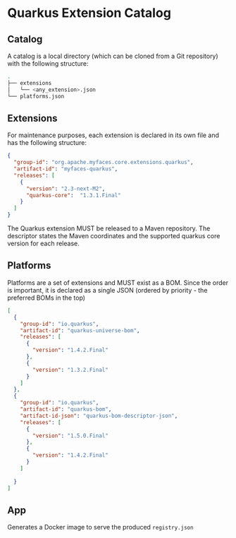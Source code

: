 # Quarkus Extension Catalog

## Catalog
A catalog is a local directory (which can be cloned from a Git repository) with the following structure: 

```bash
.
├── extensions
│   └── <any_extension>.json
└── platforms.json
```

## Extensions
For maintenance purposes, each extension is declared in its own file and has the following structure:

```json
{
  "group-id": "org.apache.myfaces.core.extensions.quarkus",
  "artifact-id": "myfaces-quarkus",
  "releases": [
    {
      "version": "2.3-next-M2",
      "quarkus-core":  "1.3.1.Final"
    }
  ]  
}
``` 

The Quarkus extension MUST be released to a Maven repository. The descriptor states the Maven coordinates and the supported quarkus core version for each release.

## Platforms 

Platforms are a set of extensions and MUST exist as a BOM. Since the order is important, it is declared as a single JSON (ordered by priority - the preferred BOMs in the top)

```json
[
  {
    "group-id": "io.quarkus",
    "artifact-id": "quarkus-universe-bom",
    "releases": [
      {
        "version": "1.4.2.Final"
      },      
      {
        "version": "1.3.2.Final"
      }
    ]    
  },
  {
    "group-id": "io.quarkus",
    "artifact-id": "quarkus-bom",
    "artifact-id-json": "quarkus-bom-descriptor-json",
    "releases": [
      {
        "version": "1.5.0.Final"
      },      
      {
        "version": "1.4.2.Final"
      }
    ]
    
  }
]
```

## App

Generates a Docker image to serve the produced `registry.json`
